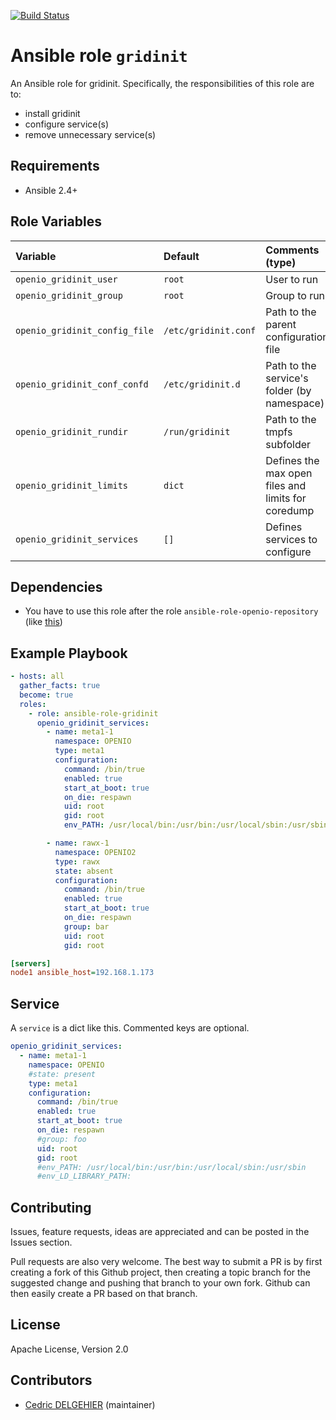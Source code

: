 [![Build Status](https://travis-ci.org/open-io/ansible-role-openio-gridinit.svg?branch=master)](https://travis-ci.org/open-io/ansible-role-openio-gridinit)
# Ansible role `gridinit`

An Ansible role for gridinit. Specifically, the responsibilities of this role are to:

- install gridinit
- configure service(s)
- remove unnecessary service(s)

## Requirements

- Ansible 2.4+

## Role Variables

| Variable   | Default | Comments (type) |
| :---       | :---    | :---            |
| `openio_gridinit_user` | `root` | User to run |
| `openio_gridinit_group` | `root` | Group to run |
| `openio_gridinit_config_file` | `/etc/gridinit.conf` | Path to the parent configuration file |
| `openio_gridinit_conf_confd` | `/etc/gridinit.d` | Path to the service's folder (by namespace) |
| `openio_gridinit_rundir` | `/run/gridinit` | Path to the tmpfs subfolder |
| `openio_gridinit_limits` | `dict` | Defines the max open files and limits for coredump |
| `openio_gridinit_services` | `[]` | Defines services to configure |

## Dependencies

- You have to use this role after the role `ansible-role-openio-repository` (like [this](https://github.com/open-io/ansible-role-openio-gridinit/blob/docker-tests/test.yml#L7))

## Example Playbook

```yaml
- hosts: all
  gather_facts: true
  become: true
  roles:
    - role: ansible-role-gridinit
      openio_gridinit_services:
        - name: meta1-1
          namespace: OPENIO
          type: meta1
          configuration:
            command: /bin/true
            enabled: true
            start_at_boot: true
            on_die: respawn
            uid: root
            gid: root
            env_PATH: /usr/local/bin:/usr/bin:/usr/local/sbin:/usr/sbin

        - name: rawx-1
          namespace: OPENIO2
          type: rawx
          state: absent 
          configuration:
            command: /bin/true
            enabled: true
            start_at_boot: true
            on_die: respawn
            group: bar
            uid: root
            gid: root
```


```ini
[servers]
node1 ansible_host=192.168.1.173
```
## Service

A `service` is a dict like this. Commented keys are optional.

```yaml
openio_gridinit_services:
  - name: meta1-1
    namespace: OPENIO
    #state: present
    type: meta1
    configuration:
      command: /bin/true
      enabled: true
      start_at_boot: true
      on_die: respawn
      #group: foo
      uid: root
      gid: root
      #env_PATH: /usr/local/bin:/usr/bin:/usr/local/sbin:/usr/sbin
      #env_LD_LIBRARY_PATH: 
```

## Contributing

Issues, feature requests, ideas are appreciated and can be posted in the Issues section.

Pull requests are also very welcome. The best way to submit a PR is by first creating a fork of this Github project, then creating a topic branch for the suggested change and pushing that branch to your own fork. Github can then easily create a PR based on that branch.

## License

Apache License, Version 2.0

## Contributors

- [Cedric DELGEHIER](https://github.com/cdelgehier/) (maintainer)

